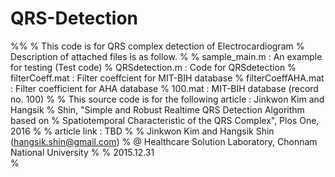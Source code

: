 # QRS-Detection
%%
%
 This code is for QRS complex detection of Electrocardiogram
% Description of attached files is as follow.
%
% sample_main.m : An example for testing (Test code)
% QRSdetection.m : Code for QRSdetection
% filterCoeff.mat : Filter coeffcient for MIT-BIH database
% filterCoeffAHA.mat : Filter coefficient for AHA database
% 100.mat : MIT-BIH database (record no. 100)
%
% This source code is for the following article : Jinkwon Kim and Hangsik
% Shin, "Simple and Robust Realtime QRS Detection Algorithm based on
% Spatiotemporal Characteristic of the QRS Complex", Plos One, 2016
%
% article link : TBD
%
% Jinkwon Kim and Hangsik Shin (hangsik.shin@gmail.com)
% @ Healthcare Solution Laboratory, Chonnam National University
%
% 2015.12.31      
%
